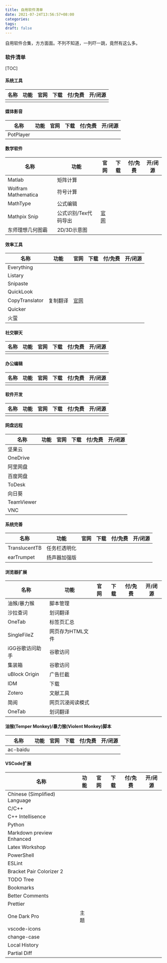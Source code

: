 ```yaml
---
title: 自用软件清单
date: 2021-07-24T13:56:57+08:00
categories:
tags:
draft: false
---
```


自用软件合集，方方面面。不列不知道，一列吓一跳，竟然有这么多。

<!--more-->

### 软件清单

[TOC]

#### 系统工具
|名称|功能|官网|下载|付/免费|开/闭源|
| - | - | - | - | - | - |
|||||
#### 媒体影音
|名称|功能|官网|下载|付/免费|开/闭源|
| - | - | - | - | - | - |
|PotPlayer||||

#### 数学软件
|名称|功能|官网|下载|付/免费|开/闭源|
| - | - | - | - | - | - |
|Matlab|矩阵计算|||
|Wolfram Mathematica|符号计算|||
|MathType|公式编辑|||
|Mathpix Snip|公式识别/Tex代码导出|[官网](https://mathpix.com/)||
|东师理想几何图霸|2D/3D示意图|||

#### 效率工具
|名称|功能|官网|下载|付/免费|开/闭源|
| - | - | - | - | - | - |
|Everything||||
|Listary||||
|Snipaste||||
|QuickLook||||
|CopyTranslator|复制翻译|[官网](https://copytranslator.github.io/)||
|Quicker||||
|火萤||||

#### 社交聊天
|名称|功能|官网|下载|付/免费|开/闭源|
| - | - | - | - | - | - |
|||||

#### 办公编辑
|名称|功能|官网|下载|付/免费|开/闭源|
| - | - | - | - | - | - |
|||||

#### 软件开发
|名称|功能|官网|下载|付/免费|开/闭源|
| - | - | - | - | - | - |
|||||

#### 网盘远程
|名称|功能|官网|下载|付/免费|开/闭源|
| - | - | - | - | - | - |
|坚果云||||
|OneDrive||||
|阿里网盘||||
|百度网盘||||
|ToDesk||||
|向日葵||||
|TeamViewer||||
|VNC||||

#### 系统完善
|名称|功能|官网|下载|付/免费|开/闭源|
| - | - | - | - | - | - |
|TranslucentTB|任务栏透明化|||
|earTrumpet|扬声器加强版|||

#### 浏览器扩展
|名称|功能|官网|下载|付/免费|开/闭源|
| - | - | - | - | - | - |
|油猴/暴力猴|脚本管理|||
|沙拉查词|划词翻译|||
|OneTab|标签页汇总|||
|SingleFileZ|网页存为HTML文件|||
|iGG谷歌访问助手|谷歌访问|||
|集装箱|谷歌访问|||
|uBlock Origin|广告拦截|||
|IDM|下载|||
|Zotero|文献工具|||
|简阅|网页沉浸阅读模式|||
|OneTab|划词翻译|||

#### 油猴(Temper Monkey)/暴力猴(Violent Monkey)脚本
|名称|功能|官网|下载|付/免费|开/闭源|
| - | - | - | - | - | - |
|ac-baidu||||


#### VSCode扩展
|名称|功能|官网|下载|付/免费|开/闭源|
| - | - | - | - | - | - |
|Chinese (Simplified) Language||||
|C/C++||||
|C++ Intellisence||||
|Python||||
|Markdown preview Enhanced||||
|Latex Workshop||||
|PowerShell||||
|ESLint||||
|Bracket Pair Colorizer 2||||
|TODO Tree||||
|Bookmarks||||
|Better Comments||||
|Prettier||||
|One Dark Pro|主题|||
|vscode-icons||||
|change-case||||
|Local History||||
|Partial Diff||||

